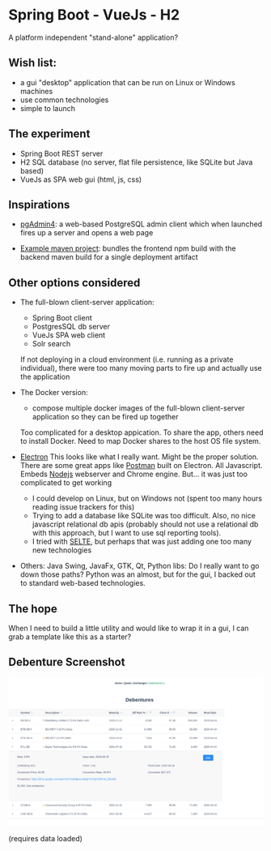 # Spring Boot - VueJs - H2

A platform independent "stand-alone" application?

## Wish list:

* a gui "desktop" application that can be run on Linux or Windows machines
* use common technologies 
* simple to launch

## The experiment

* Spring Boot REST server
* H2 SQL database (no server, flat file persistence, like SQLite but Java based)
* VueJs as SPA web gui (html, js, css)


## Inspirations

* [pgAdmin4](https://www.pgadmin.org/): a web-based PostgreSQL admin client which when launched fires up a server and opens a web page

* [Example maven project](https://github.com/jonashackt/spring-boot-vuejs): bundles the frontend npm build with the backend maven build for a single deployment artifact


## Other options considered

* The full-blown client-server application:
  * Spring Boot client
  * PostgresSQL db server
  * VueJs SPA web client
  * Solr search

  If not deploying in a cloud environment (i.e. running as a private individual), there were too many moving parts to fire up and actually use the application

* The Docker version:
  * compose multiple docker images of the full-blown client-server application so they can be fired up together

  Too complicated for a desktop appication. To share the app, others need to install Docker. Need to map Docker shares to the host OS file system.

* [Electron](https://www.electronjs.org/)
  This looks like what I really want. Might be the proper solution. There are some great apps like [Postman](https://www.postman.com/) built on Electron. All Javascript. Embeds [Nodejs](https://nodejs.org) webserver and Chrome engine.  But... it was just too complicated to get working
  * I could develop on Linux, but on Windows not (spent too many hours reading issue trackers for this)
  * Trying to add a database like SQLite was too difficult. Also, no nice javascript relational db apis (probably should not use a relational db with this approach, but I want to use sql reporting tools).
  * I tried with [SELTE](https://svelte.dev/), but perhaps that was just adding one too many new technologies

* Others: Java Swing, JavaFx, GTK, Qt, Python libs: Do I really want to go down those paths? Python was an almost, but for the gui, I backed out to standard web-based technologies.

## The hope

When I need to build a little utility and would like to wrap it in a gui, I can grab a template like this as a starter?

## Debenture Screenshot

![Debenture Screenshot](./Screenshot_Debentures.png)

(requires data loaded)
